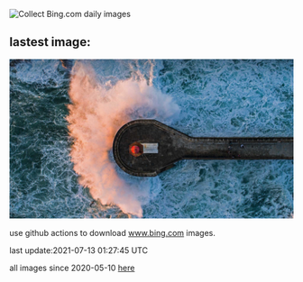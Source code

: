![Collect Bing.com daily images](https://github.com/counter2015/bing-daily-images/workflows/Collect%20Bing.com%20daily%20images/badge.svg)
## lastest image:
![](images/LighthouseWave.jpg)

use github actions to download www.bing.com images.

last update:2021-07-13 01:27:45 UTC

all images since 2020-05-10 [here](https://github.com/counter2015/bing-daily-images/tree/master/images) 
